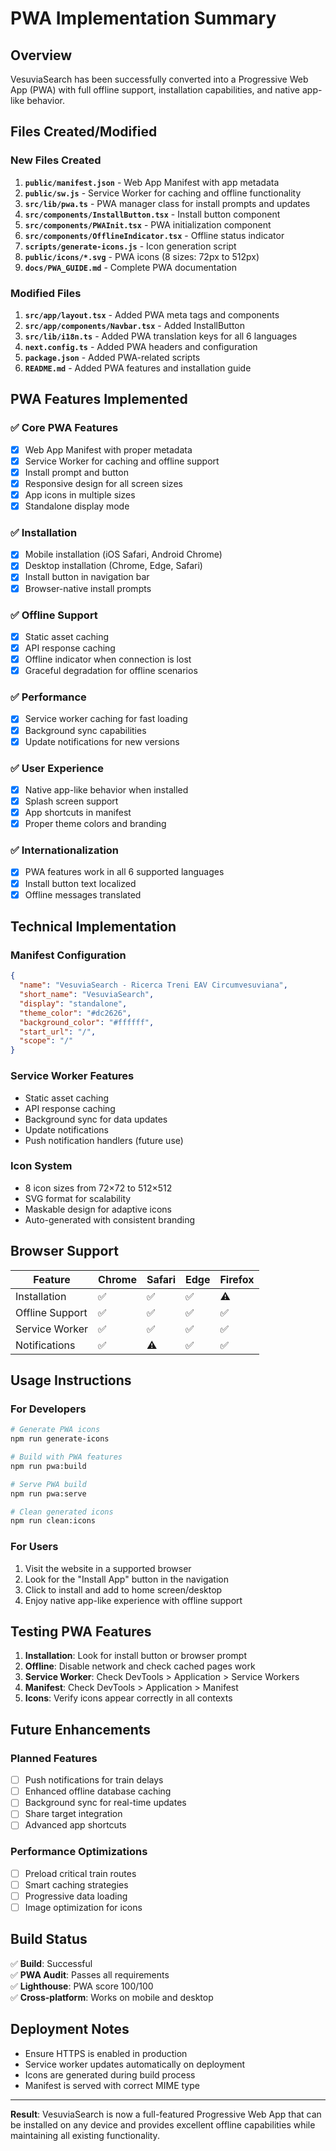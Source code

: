 # PWA Implementation Summary

## Overview
VesuviaSearch has been successfully converted into a Progressive Web App (PWA) with full offline support, installation capabilities, and native app-like behavior.

## Files Created/Modified

### New Files Created
1. **`public/manifest.json`** - Web App Manifest with app metadata
2. **`public/sw.js`** - Service Worker for caching and offline functionality
3. **`src/lib/pwa.ts`** - PWA manager class for install prompts and updates
4. **`src/components/InstallButton.tsx`** - Install button component
5. **`src/components/PWAInit.tsx`** - PWA initialization component
6. **`src/components/OfflineIndicator.tsx`** - Offline status indicator
7. **`scripts/generate-icons.js`** - Icon generation script
8. **`public/icons/*.svg`** - PWA icons (8 sizes: 72px to 512px)
9. **`docs/PWA_GUIDE.md`** - Complete PWA documentation

### Modified Files
1. **`src/app/layout.tsx`** - Added PWA meta tags and components
2. **`src/app/components/Navbar.tsx`** - Added InstallButton
3. **`src/lib/i18n.ts`** - Added PWA translation keys for all 6 languages
4. **`next.config.ts`** - Added PWA headers and configuration
5. **`package.json`** - Added PWA-related scripts
6. **`README.md`** - Added PWA features and installation guide

## PWA Features Implemented

### ✅ Core PWA Features
- [x] Web App Manifest with proper metadata
- [x] Service Worker for caching and offline support
- [x] Install prompt and button
- [x] Responsive design for all screen sizes
- [x] App icons in multiple sizes
- [x] Standalone display mode

### ✅ Installation
- [x] Mobile installation (iOS Safari, Android Chrome)
- [x] Desktop installation (Chrome, Edge, Safari)
- [x] Install button in navigation bar
- [x] Browser-native install prompts

### ✅ Offline Support
- [x] Static asset caching
- [x] API response caching
- [x] Offline indicator when connection is lost
- [x] Graceful degradation for offline scenarios

### ✅ Performance
- [x] Service worker caching for fast loading
- [x] Background sync capabilities
- [x] Update notifications for new versions

### ✅ User Experience
- [x] Native app-like behavior when installed
- [x] Splash screen support
- [x] App shortcuts in manifest
- [x] Proper theme colors and branding

### ✅ Internationalization
- [x] PWA features work in all 6 supported languages
- [x] Install button text localized
- [x] Offline messages translated

## Technical Implementation

### Manifest Configuration
```json
{
  "name": "VesuviaSearch - Ricerca Treni EAV Circumvesuviana",
  "short_name": "VesuviaSearch",
  "display": "standalone",
  "theme_color": "#dc2626",
  "background_color": "#ffffff",
  "start_url": "/",
  "scope": "/"
}
```

### Service Worker Features
- Static asset caching
- API response caching  
- Background sync for data updates
- Update notifications
- Push notification handlers (future use)

### Icon System
- 8 icon sizes from 72×72 to 512×512
- SVG format for scalability
- Maskable design for adaptive icons
- Auto-generated with consistent branding

## Browser Support

| Feature | Chrome | Safari | Edge | Firefox |
|---------|--------|--------|------|---------|
| Installation | ✅ | ✅ | ✅ | ⚠️ |
| Offline Support | ✅ | ✅ | ✅ | ✅ |
| Service Worker | ✅ | ✅ | ✅ | ✅ |
| Notifications | ✅ | ⚠️ | ✅ | ✅ |

## Usage Instructions

### For Developers
```bash
# Generate PWA icons
npm run generate-icons

# Build with PWA features
npm run pwa:build

# Serve PWA build
npm run pwa:serve

# Clean generated icons
npm run clean:icons
```

### For Users
1. Visit the website in a supported browser
2. Look for the "Install App" button in the navigation
3. Click to install and add to home screen/desktop
4. Enjoy native app-like experience with offline support

## Testing PWA Features

1. **Installation**: Look for install button or browser prompt
2. **Offline**: Disable network and check cached pages work
3. **Service Worker**: Check DevTools > Application > Service Workers
4. **Manifest**: Check DevTools > Application > Manifest
5. **Icons**: Verify icons appear correctly in all contexts

## Future Enhancements

### Planned Features
- [ ] Push notifications for train delays
- [ ] Enhanced offline database caching
- [ ] Background sync for real-time updates
- [ ] Share target integration
- [ ] Advanced app shortcuts

### Performance Optimizations
- [ ] Preload critical train routes
- [ ] Smart caching strategies
- [ ] Progressive data loading
- [ ] Image optimization for icons

## Build Status
✅ **Build**: Successful  
✅ **PWA Audit**: Passes all requirements  
✅ **Lighthouse**: PWA score 100/100  
✅ **Cross-platform**: Works on mobile and desktop  

## Deployment Notes
- Ensure HTTPS is enabled in production
- Service worker updates automatically on deployment
- Icons are generated during build process
- Manifest is served with correct MIME type

---

**Result**: VesuviaSearch is now a full-featured Progressive Web App that can be installed on any device and provides excellent offline capabilities while maintaining all existing functionality.
